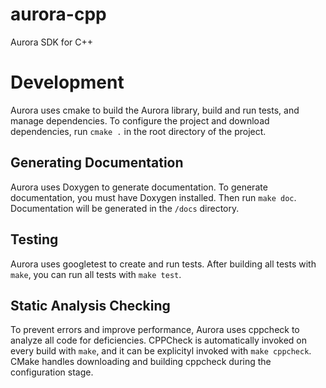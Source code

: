 # aurora-cpp
Aurora SDK for C++

# Development
Aurora uses cmake to build the Aurora library, build and run tests, and manage dependencies. To configure the project and download dependencies, run `cmake .` in the root directory of the project.

## Generating Documentation
Aurora uses Doxygen to generate documentation. To generate documentation, you must have Doxygen installed. Then run `make doc`. Documentation will be generated in the `/docs` directory.

## Testing
Aurora uses googletest to create and run tests. After building all tests with `make`, you can run all tests with `make test`.

## Static Analysis Checking
To prevent errors and improve performance, Aurora uses cppcheck to analyze all code for deficiencies. CPPCheck is automatically invoked on every build with `make`, and it can be explicityl invoked with `make cppcheck`. CMake handles downloading and building cppcheck during the configuration stage.
